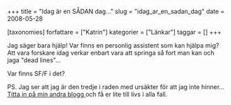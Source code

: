 +++
title = "Idag är en SÅDAN dag..."
slug = "idag_ar_en_sadan_dag"
date = 2008-05-28

[taxonomies]
forfattare = ["Katrin"]
kategorier = ["Länkar"]
taggar = []
+++

Jag säger bara hjälp! Var finns en personlig assistent som kan hjälpa mig? Att vara forskare idag verkar enbart vara att springa så fort man kan och jaga "dead lines"...

Var finns SF/F i det?

PS. Jag ser att jag är den tredje i raden med ursäkter för att jag inte hinner... [Titta in på min andra blogg ](http://blogg.aftonbladet.se/597)och få er lite till livs i alla fall.
